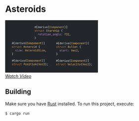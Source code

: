# Asteroids

[<img src="./thumbnail.png" alt="Thumbnail" width="300" />][video]<br/> [_Watch
Video_][video]

[video]: https://www.youtube.com/watch?v=QCys49c44PU

## Building

Make sure you have [Rust](https://www.rust-lang.org) installed. To run this
project, execute:

```
$ cargo run
```
